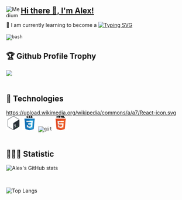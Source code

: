 

<a href="https://www.linkedin.com/in/alexejholad/" target="blank">
<img align="left" align="center" src="https://cdn.jsdelivr.net/npm/simple-icons@3.0.1/icons/linkedin.svg" alt="Medium" height="30" width="40" /><h2>Hi there 👋, I'm Alex!</h2></a>


🌱 I am currently learning to become a 
[![Typing SVG](https://readme-typing-svg.herokuapp.com?multiline=true&width=500&lines=Full-stack+web++developer.++++++++++)](https://git.io/typing-svg) 

<code><img src="https://www.codewars.com/users/AlexHolad/badges/large" alt="bash" /></code>

<h2>🏆 Github Profile Trophy</h2>
<img width=800 src="https://github-profile-trophy.vercel.app/?username=AlexHolad&column=9&theme=gruvbox&no-frame=true"/>

<br>
<br>

## 🚀 Technologies

https://upload.wikimedia.org/wikipedia/commons/a/a7/React-icon.svg
<code><img src="https://raw.githubusercontent.com/devicons/devicon/master/icons/bash/bash-original.svg" alt="bash" width="40" height="40"/></code>
<code><img src="https://raw.githubusercontent.com/devicons/devicon/master/icons/css3/css3-original-wordmark.svg" alt="css3" width="40" height="40"/></code>
<code><img src="https://www.vectorlogo.zone/logos/git-scm/git-scm-icon.svg" alt="git" width="40" height="40"/></code>
<code><img src="https://raw.githubusercontent.com/devicons/devicon/master/icons/html5/html5-original-wordmark.svg" alt="html5" width="40" height="40"/></code>
<br>
<br>

## 👨🏼‍🔧 Statistic

![Alex's GitHub stats](https://github-readme-stats.vercel.app/api?username=AlexHolad&show_icons=true&theme=github_dark)

<br>

![Top Langs](https://github-readme-stats.vercel.app/api/top-langs/?username=AlexHolad&layout=compact&theme=github_dark)

<br>












